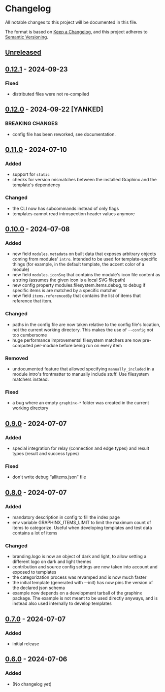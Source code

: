 # Changelog

All notable changes to this project will be documented in this file.

The format is based on [Keep a Changelog](https://keepachangelog.com/en/1.0.0/),
and this project adheres to [Semantic Versioning](https://semver.org/spec/v2.0.0.html).

## [Unreleased]

## [0.12.1] - 2024-09-23

### Fixed

- distributed files were not re-compiled 

## [0.12.0] - 2024-09-22 [YANKED]

### BREAKING CHANGES

- config file has been reworked, see documentation.  

## [0.11.0] - 2024-07-10

### Added

- support for `static`
- checks for version mismatches between the installed Graphinx and the template's dependency

### Changed

- the CLI now has subcommands instead of only flags
- templates cannot read introspection header values anymore

## [0.10.0] - 2024-07-08

### Added

- new field `modules.metadata` on built data that exposes arbitrary objects coming from modules' `intro`. Intended to be used for template-specific things (for example, in the default template, the accent color of a module)
- new field `modules.iconSvg` that contains the module's icon file content as a string (assumes the given icon is a local SVG filepath)
- new config property modules.filesystem.items.debug, to debug if specific items is are matched by a specific matcher
- new field `items.referencedBy` that contains the list of items that reference that item.

### Changed

- paths in the config file are now taken relative to the config file's location, not the current working directory. This makes the use of `--config` not too cumbersome
- huge performance improvements! filesystem matchers are now pre-computed per-module before being run on every item

### Removed

- undocumented feature that allowed specifying `manually_included` in a module intro's frontmatter to manually include stuff. Use filesystem matchers instead.

### Fixed

- a bug where an empty `graphinx-*` folder was created in the current working directory

## [0.9.0] - 2024-07-07

### Added

- special integration for relay (connection and edge types) and result types (result and success types)

### Fixed

- don't write debug “allitems.json” file

## [0.8.0] - 2024-07-07

### Added

- mandatory description in config to fill the index page
- env variable GRAPHINX_ITEMS_LIMIT to limit the maximum count of items to categorize. Useful when developing templates and test data contains a lot of items

### Changed

- branding.logo is now an object of dark and light, to allow setting a different logo on dark and light themes
- contribution and source config settings are now taken into account and exposed to templates
- the categorization process was revamped and is now much faster
- the initial template (generated with --init) has now pins the version of the declared json schema
- example now depends on a development tarball of the graphinx package. The example is not meant to be used directly anyways, and is instead also used internally to develop templates

## [0.7.0] - 2024-07-07

### Added

- initial release

## [0.6.0] - 2024-07-06

### Added

- (No changelog yet)

[unreleased]: https://github.com/graphinx/graphinx/compare/v0.12.1...HEAD
[0.12.1]: https://github.com/graphinx/graphinx/compare/v0.12.0...v0.12.1
[0.12.0]: https://github.com/graphinx/graphinx/compare/v0.11.0...v0.12.0
[0.11.0]: https://github.com/graphinx/graphinx/compare/v0.10.0...v0.11.0
[0.10.0]: https://github.com/graphinx/graphinx/compare/v0.9.0...v0.10.0
[0.9.0]: https://github.com/graphinx/graphinx/compare/v0.8.0...v0.9.0
[0.8.0]: https://github.com/graphinx/graphinx/compare/v0.7.0...v0.8.0
[0.7.0]: https://github.com/graphinx/graphinx/compare/v0.6.0...v0.7.0
[0.6.0]: https://github.com/graphinx/graphinx/releases/tag/v0.6.0

[//]: # (C3-2-DKAC:GGH:Hgithub.com:Rgraphinx/graphinx:Tv{t})
